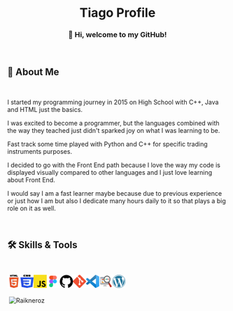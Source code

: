 <h1 align="center">Tiago Profile</h1>

<h3 align="center">👋 Hi, welcome to my GitHub!</h3>

<br>

<h2>🚀 About Me</h2>

<br>

I started my programming journey in 2015 on High School with C++, Java and HTML just the basics.

I was excited to become a programmer, but the languages combined with the way they teached just
didn't sparked joy on what I was learning to be.

Fast track some time played with Python and C++ for specific trading instruments purposes.

I decided to go with the Front End path because I love the way my code is displayed visually compared to other languages and I just love learning about Front End.

I would say I am a fast learner maybe because due to previous experience or just how I am but also I dedicate many hours daily to it so that plays a big role on it as well.

<br>

<h2>🛠 Skills & Tools</h2>

<br>

<a href="https://ibb.co/yyrzZB4"><img src="HTML5.png" alt="HTML5" align="left" width="30px" height="30px" border="0"></a>
<a href="https://ibb.co/jDqFmPN"><img src="CSS3.png" alt="CSS3" align="left" width="30px" height="30px" border="0"></a>
<a href="https://ibb.co/KyY5Xwv"><img src="JavaScript ES6.png" alt="JavaScript ES6" align="left" width="30px" height="30px" border="0"></a>
<a href="https://ibb.co/dtjcGps"><img src="Figma.png" alt="Figma" align="left" width="30px" height="30px" border="0"></a>
<a href="https://ibb.co/p1KvfsF"><img src="GitHub.png" alt="GitHub" align="left" width="30px" height="30px" border="0"></a>
<a href="https://ibb.co/zXy0VNj"><img src="Git.png" alt="Git" align="left" width="30px" height="30px" border="0"></a>
<a href="
https://ibb.co/7t5V8Qd"><img src="Visual Studio Code.png" alt="Visual Studio Code" align="left" width="30px" height="30px" border="0"></a>
<a href="https://ibb.co/WxkPZLW"><img src="SEO.png" alt="SEO" align="left" width="30px" height="30px" border="0"></a>
<a href="https://ibb.co/FBq5XZ2"><img src="WordPress.png" alt="WordPress" align="left" width="30px" height="30px" border="0"></a>

<br>
<br>

<p>&nbsp;<img align="center" src="https://github-readme-stats.vercel.app/api?username=raikneroz&show_icons=true&locale=en" alt="Raikneroz"></p>
